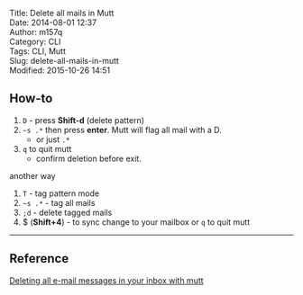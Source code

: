 Title: Delete all mails in Mutt  
Date: 2014-08-01 12:37  
Author: m157q  
Category: CLI  
Tags: CLI, Mutt  
Slug: delete-all-mails-in-mutt  
Modified: 2015-10-26 14:51  
  
  
## How-to  
  
1. `D` - press **Shift-d** (delete pattern)  
2. `~s .*` then press **enter**. Mutt will flag all mail with a D.  
    + or just `.*`  
3. `q` to quit mutt  
    + confirm deletion before exit.  
  
another way  
  
1. `T` - tag pattern mode  
2. `~s .*` -  tag all mails  
3. `;d` - delete tagged mails  
4. $ (**Shift+4**) - to sync change to your mailbox or `q` to quit mutt  
  
---  
  
## Reference  
  
[Deleting all e-mail messages in your inbox with mutt](http://major.io/2009/06/19/deleting-all-e-mail-messages-in-your-inbox-with-mutt/)  
